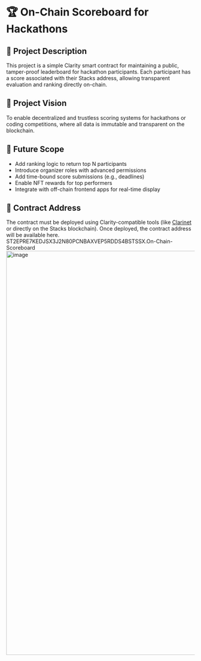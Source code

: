 # 🏆 On-Chain Scoreboard for Hackathons

## 📌 Project Description
This project is a simple Clarity smart contract for maintaining a public, tamper-proof leaderboard for hackathon participants. Each participant has a score associated with their Stacks address, allowing transparent evaluation and ranking directly on-chain.

## 🎯 Project Vision
To enable decentralized and trustless scoring systems for hackathons or coding competitions, where all data is immutable and transparent on the blockchain.

## 🚀 Future Scope
- Add ranking logic to return top N participants
- Introduce organizer roles with advanced permissions
- Add time-bound score submissions (e.g., deadlines)
- Enable NFT rewards for top performers
- Integrate with off-chain frontend apps for real-time display

## 🔐 Contract Address
The contract must be deployed using Clarity-compatible tools (like [Clarinet](https://docs.hiro.so/clarinet) or directly on the Stacks blockchain). Once deployed, the contract address will be available here.
ST2EPRE7KEDJSX3J2N80PCNBAXVEP5RDDS4BSTSSX.On-Chain-Scoreboard
<img width="1920" height="1080" alt="image" src="https://github.com/user-attachments/assets/a4f065cb-cff9-42d3-9a5d-d64c11801f9e" />
